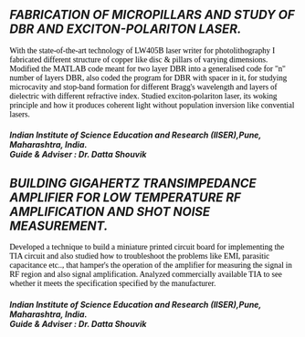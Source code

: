 ## _FABRICATION OF MICROPILLARS AND STUDY OF DBR AND EXCITON-POLARITON LASER._
<font style="font-family:Comic Sans MS;" color="Black"> With the state-of-the-art technology of LW405B laser writer for photolithography I fabricated different structure of copper like disc & pillars of varying dimensions. Modified the MATLAB code meant for two layer DBR into a generalised code for "n" number of layers DBR, also coded the program for DBR with spacer in it, for studying microcavity and stop-band formation for different Bragg's wavelength and layers of dielectric with different refractive index. Studied exciton-polariton laser, its woking principle and how it produces coherent light without population inversion like convential lasers. </font> 
##### _Indian Institute of Science Education and Research (IISER),Pune, Maharashtra, India._ <br/>**Guide & Adviser** : _Dr. Datta Shouvik_
## _BUILDING GIGAHERTZ TRANSIMPEDANCE AMPLIFIER FOR LOW TEMPERATURE RF AMPLIFICATION AND SHOT NOISE MEASUREMENT._
 <font style="font-family:Comic Sans MS;" color="Black">  Developed a technique to build a miniature printed circuit board for implementing the TIA circuit and also studied how to troubleshoot the problems like EMI, parasitic capacitance etc.., that hamper's the operation of the amplifier for measuring the signal in RF region and also signal amplification. Analyzed commercially available TIA to see whether it meets the specification specified by the manufacturer. </font>
##### _Indian Institute of Science Education and Research (IISER),Pune, Maharashtra, India._ <br/> **Guide & Adviser** : _Dr. Datta Shouvik_
